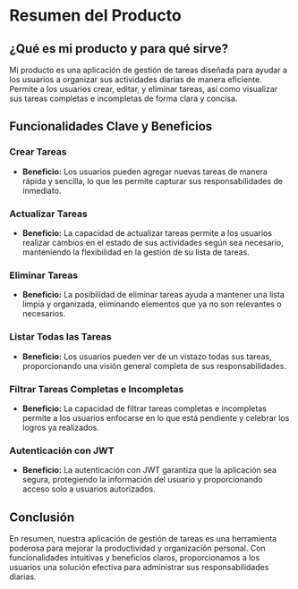 # Resumen del Producto

## ¿Qué es mi producto y para qué sirve?

Mi producto es una aplicación de gestión de tareas diseñada para ayudar a los usuarios a organizar sus actividades diarias de manera eficiente. Permite a los usuarios crear, editar, y eliminar tareas, así como visualizar sus tareas completas e incompletas de forma clara y concisa.

## Funcionalidades Clave y Beneficios

### Crear Tareas

- **Beneficio:** Los usuarios pueden agregar nuevas tareas de manera rápida y sencilla, lo que les permite capturar sus responsabilidades de inmediato.

### Actualizar Tareas

- **Beneficio:** La capacidad de actualizar tareas permite a los usuarios realizar cambios en el estado de sus actividades según sea necesario, manteniendo la flexibilidad en la gestión de su lista de tareas.

### Eliminar Tareas

- **Beneficio:** La posibilidad de eliminar tareas ayuda a mantener una lista limpia y organizada, eliminando elementos que ya no son relevantes o necesarios.

### Listar Todas las Tareas

- **Beneficio:** Los usuarios pueden ver de un vistazo todas sus tareas, proporcionando una visión general completa de sus responsabilidades.

### Filtrar Tareas Completas e Incompletas

- **Beneficio:** La capacidad de filtrar tareas completas e incompletas permite a los usuarios enfocarse en lo que está pendiente y celebrar los logros ya realizados.

### Autenticación con JWT

- **Beneficio:** La autenticación con JWT garantiza que la aplicación sea segura, protegiendo la información del usuario y proporcionando acceso solo a usuarios autorizados.

## Conclusión

En resumen, nuestra aplicación de gestión de tareas es una herramienta poderosa para mejorar la productividad y organización personal. Con funcionalidades intuitivas y beneficios claros, proporcionamos a los usuarios una solución efectiva para administrar sus responsabilidades diarias.